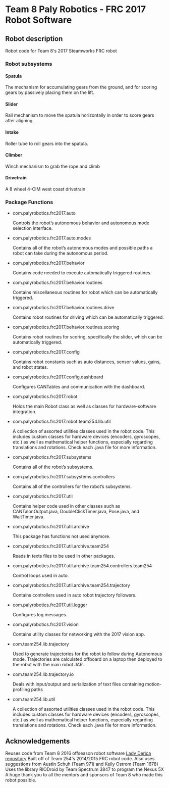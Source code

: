 Team 8 Paly Robotics - FRC 2017 Robot Software
================================================
## Robot description 
Robot code for Team 8's 2017 Steamworks FRC robot

### Robot subsystems

#### Spatula
The mechanism for accumulating gears from the ground, 
and for scoring gears by passively placing them on the 
lift.

#### Slider
Rail mechanism to move the spatula horizontally in order to
score gears after aligning.

#### Intake
Roller tube to roll gears into the spatula.

#### Climber
Winch mechanism to grab the rope and climb

#### Drivetrain
A 8 wheel 4-CIM west coast drivetrain


### Package Functions

* com.palyrobotics.frc2017.auto

	Controls the robot’s autonomous behavior and autonomous mode selection interface. 

* com.palyrobotics.frc2017.auto.modes

	Contains all of the robot’s autonomous modes and possible paths a robot can take during the autonomous 	period. 
	
* com.palyrobotics.frc2017.behavior

	Contains code needed to execute automatically triggered routines. 

* com.palyrobotics.frc2017.behavior.routines

	Contains miscellaneous routines for robot which can be automatically triggered. 

* com.palyrobotics.frc2017.behavior.routines.drive

	Contains robot routines for driving which can be automatically triggered.
     
* com.palyrobotics.frc2017.behavior.routines.scoring

	Contains robot routines for scoring, specifically the slider, which can be automatically triggered. 
    
* com.palyrobotics.frc2017.config

	Contains robot constants such as auto distances, sensor values, gains, and robot states.
     
* com.palyrobotics.frc2017.config.dashboard

	Configures CANTables and communication with the dashboard.
    
* com.palyrobotics.frc2017.robot

	Holds the main Robot class as well as classes for hardware-software integration.
    
* com.palyrobotics.frc2017.robot.team254.lib.util

	A collection of assorted utilities classes used in the robot code. This includes custom classes for hardware 	devices     (encoders, gyroscopes, etc.) as well as mathematical helper functions, especially regarding 	translations and           rotations. Check each .java file for more information.
    
* com.palyrobotics.frc2017.subsystems

	Contains all of the robot’s subsystems.
    
* com.palyrobotics.frc2017.subsystems.controllers

	Contains all of the controllers for the robot’s subsystems.
    
* com.palyrobotics.frc2017.util

	Contains helper code used in other classes such as CANTalonOutput.java, DoubleClickTimer.java, Pose.java,
	and WaitTimer.java.
    
* com.palyrobotics.frc2017.util.archive

	This package has functions not used anymore. 
    
* com.palyrobotics.frc2017.util.archive.team254

	Reads in texts files to be used in other packages. 
    
* com.palyrobotics.frc2017.util.archive.team254.controllers.team254

	Control loops used in auto. 
    
* com.palyrobotics.frc2017.util.archive.team254.trajectory

	Contains controllers used in auto robot trajectory followers. 
    
* com.palyrobotics.frc2017.util.logger

	Configures log messages. 
    
* com.palyrobotics.frc2017.vision

	Contains utility classes for networking with the 2017 vision app. 
    
* com.team254.lib.trajectory

	Used to generate trajectories for the robot to follow during Autonomous mode. Trajectories are calculated 	offboard on     a laptop then deployed to the robot with the main robot JAR.
	
* com.team254.lib.trajectory.io

	Deals with input/output and serialization of text files containing motion-profiling paths 
    
* com.team254.lib.util

	A collection of assorted utilities classes used in the robot code. This includes custom classes for hardware 	devices     (encoders, gyroscopes, etc.) as well as mathematical helper functions, especially regarding 	translations and           rotations. Check each .java file for more information.
    
## Acknowledgements
Reuses code from Team 8 2016 offseason robot software [Lady Derica repository](https://github.com/team8/lady-derica)
Built off of Team 254's 2014/2015 FRC robot code.
Also uses suggestions from Austin Schuh (Team 971) and Kelly Ostrom (Team 1678)
Uses the library RIODroid by Team Spectrum 3847 to program the Nexus 5X
A huge thank you to all the mentors and sponsors of Team 8 who made this robot possible.